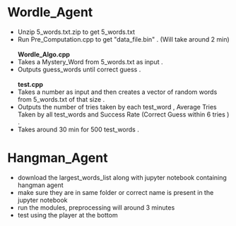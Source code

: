 # Wordle_Agent
* Unzip 5_words.txt.zip to get 5_words.txt
* Run Pre_Computation.cpp to get "data_file.bin" . (Will take around 2 min)<br></br>
<b>Wordle_Algo.cpp</b>
* Takes a Mystery_Word from 5_words.txt as input .
* Outputs guess_words until correct guess .<br></br>
<b>test.cpp</b>
* Takes a number as input and then creates a vector of random words from 5_words.txt of that size .
* Outputs the number of tries taken by each test_word , Average Tries Taken by all test_words and Success Rate (Correct Guess within 6 tries ) .
* Takes around 30 min for 500 test_words .

# Hangman_Agent
* download the largest_words_list along with jupyter notebook containing hangman agent
* make sure they are in same folder or correct name is present in the jupyter notebook
* run the modules, preprocessing will around 3 minutes
* test using the player at the bottom 
